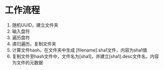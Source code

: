 # 工作流程

1. 随机UUID，建立文件夹
2. 输入盘符
3. 遍历盘符
4. 递归遍历，复制文件夹
5. 计算文件hash，在文件夹中生成 [filename].sha1文件，内容为sha1值
6. 复制文件至hash文件中，文件名为[sha1]，并建立[sha1].desc文件名，内容为文件的元数据
